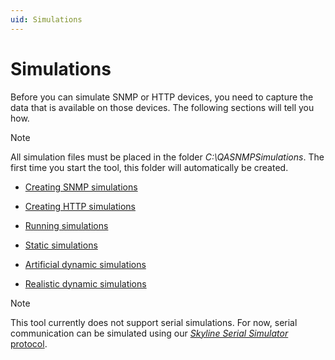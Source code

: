 ```yaml
---
uid: Simulations
---
```


# Simulations

Before you can simulate SNMP or HTTP devices, you need to capture the data that is available on those devices. The following sections will tell you how.

> [!NOTE]
> All simulation files must be placed in the folder *C:\\QASNMPSimulations*. The first time you start the tool, this folder will automatically be created.

- [Creating SNMP simulations](xref:Creating_SNMP_simulations)

- [Creating HTTP simulations](xref:Creating_HTTP_simulations)

- [Running simulations](xref:Running_simulations)

- [Static simulations](xref:Static_simulations)

- [Artificial dynamic simulations](xref:Artificial_dynamic_simulations)

- [Realistic dynamic simulations](xref:Realistic_dynamic_simulations)

> [!NOTE]
> This tool currently does not support serial simulations. For now, serial communication can be simulated using our [*Skyline Serial Simulator* protocol](https://catalog.dataminer.services/result/driver/3588).
